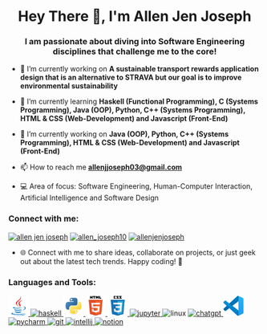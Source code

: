 

<h1 align="center">Hey There 👋, I'm Allen Jen Joseph </h1>  
<h3 align="center">I am passionate about diving into Software Engineering disciplines that challenge me to the core!</h3>   
  
- 🔭 I’m currently working on **A sustainable transport rewards application design that is an alternative to STRAVA but our goal is to improve environmental sustainability**  
  
- 🌱 I’m currently learning **Haskell (Functional Programming), C (Systems Programming), Java (OOP), Python, C++ (Systems Programming), HTML & CSS (Web-Development) and Javascript (Front-End)**

- 🌱 I’m currently working on **Java (OOP), Python, C++ (Systems Programming), HTML & CSS (Web-Development) and Javascript (Front-End)**   
  
- 📫 How to reach me **allenjjoseph03@gmail.com**

- 💻 Area of focus: Software Engineering, Human-Computer Interaction, Artificial Intelligence and Software Design
  
<h3 align="left">Connect with me:</h3>  
<p align="left">  
<a href="https://www.linkedin.com/in/allenjenjoseph/" target="blank"><img align="center" src="https://raw.githubusercontent.com/rahuldkjain/github-profile-readme-generator/master/src/images/icons/Social/linked-in-alt.svg" alt="allen jen joseph" height="30" width="40" /></a>  
<a href="https://instagram.com/allen_joseph10" target="blank"><img align="center" src="https://raw.githubusercontent.com/rahuldkjain/github-profile-readme-generator/master/src/images/icons/Social/instagram.svg" alt="allen_joseph10" height="30" width="40" /></a>
<a href="https://twitter.com/allenjenjoseph" target="blank"><img align="center" src="https://raw.githubusercontent.com/rahuldkjain/github-profile-readme-generator/master/src/images/icons/Social/twitter.svg" alt="allenjenjoseph" height="30" width="40" /></a>
</p>

- 🌐 Connect with me to share ideas, collaborate on projects, or just geek out about the latest tech trends. Happy coding! 🌈
  
<h3 align="left">Languages and Tools:</h3>  
<p align="left"> 
  <a href="https://www.java.com" target="_blank" rel="noreferrer"> <img src="https://raw.githubusercontent.com/devicons/devicon/master/icons/java/java-original.svg" alt="java" width="40" height="40"/> </a>
  <a href="https://www.haskell.org/" target="_blank" rel="noreferrer"> <img src="https://upload.wikimedia.org/wikipedia/commons/1/1c/Haskell-Logo.svg" alt="haskell" width="40" height="40"/> </a>
  <a href="https://www.python.org" target="_blank" rel="noreferrer"> <img src="https://raw.githubusercontent.com/devicons/devicon/master/icons/python/python-original.svg" alt="python" width="40" height="40"/> </a>
  <a href="https://www.w3.org/html/" target="_blank" rel="noreferrer"> <img src="https://raw.githubusercontent.com/devicons/devicon/master/icons/html5/html5-original-wordmark.svg" alt="html5" width="40" height="40"/> </a>
  <a href="https://www.w3schools.com/css/" target="_blank" rel="noreferrer"> <img src="https://raw.githubusercontent.com/devicons/devicon/master/icons/css3/css3-original-wordmark.svg" alt="css3" width="40" height="40"/> </a>
  <a href="https://jupyter.org/" target="_blank" rel="noreferrer"> <img src="https://upload.wikimedia.org/wikipedia/commons/3/38/Jupyter_logo.svg" alt="jupyter" width="40" height="40"/> </a>
  <img src="https://www.vectorlogo.zone/logos/linux/linux-icon.svg" alt="linux" width="40" height="40"/> 
  <a href="https://www.chat.openai.com/" target="_blank" rel="noreferrer"> <img src="https://upload.wikimedia.org/wikipedia/commons/0/04/ChatGPT_logo.svg" alt="chatgpt" width="40" height="40"/> </a> 
  <a href="https://code.visualstudio.com/" target="_blank" rel="noreferrer"> <img src="https://raw.githubusercontent.com/devicons/devicon/master/icons/vscode/vscode-original.svg" alt="vscode" width="40" height="40"/> </a> 
  <a href="https://www.jetbrains.com/pycharm/" target="_blank" rel="noreferrer"> <img src="https://upload.wikimedia.org/wikipedia/commons/6/66/PyCharm_Edu_Icon.svg" alt="pycharm" width="40" height="40"/> </a>
  <a href="https://git-scm.com/" target="_blank" rel="noreferrer"> <img src="https://upload.wikimedia.org/wikipedia/commons/3/3f/Git_icon.svg" alt="git" width="40" height="40"/> </a>
  <a href="https://www.jetbrains.com/idea/" target="_blank" rel="noreferrer"> <img src="https://upload.wikimedia.org/wikipedia/commons/9/9c/IntelliJ_IDEA_Icon.svg" alt="intellij" width="40" height="40"/> </a>
  <a href="https://www.notion.so/" target="_blank" rel="noreferrer"> <img src="https://upload.wikimedia.org/wikipedia/commons/d/d9/Cib-notion_%28CoreUI_Icons_v1.0.0%29.svg" alt="notion" width="40" height="40"/> </a> 
</p>
